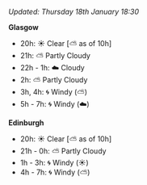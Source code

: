 *Updated: Thursday 18th January 18:30*

**Glasgow**

* 20h: :sunny: Clear [:partly_sunny: as of 10h]
* 21h: :partly_sunny: Partly Cloudy
* 22h - 1h: :cloud: Cloudy
* 2h: :partly_sunny: Partly Cloudy
* 3h, 4h: :cyclone: Windy (:partly_sunny:)
* 5h - 7h: :cyclone: Windy (:cloud:)

**Edinburgh**

* 20h: :sunny: Clear [:partly_sunny: as of 10h]
* 21h - 0h: :partly_sunny: Partly Cloudy
* 1h - 3h: :cyclone: Windy (:sunny:)
* 4h - 7h: :cyclone: Windy (:partly_sunny:)

